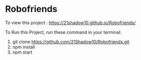 # Robofriends

To view this project :
https://21shadow10.github.io/Robofriends/

To Run this Project, run these command in your terminal:
1. git clone https://github.com/21Shadow10/Robofriends.git
2. npm install
3. npm start
